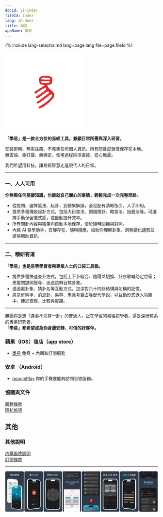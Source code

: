 ```yaml
---
docId: yi-index
fileId: index
lang: zh-Hant
title: 學易
appName: 學易
---
```

{% include lang-selector.md lang=page.lang file=page.fileId %}

![og](assets/icon-1.png)

**「學易」是一款全方位的易經工具，兼顧日常所需與深入研習。**

安裝即用、無需註冊、不蒐集任何個人資訊，所有問卦記錄僅保存在本地。  
無雲端、免打擾、無綁定，使用過程純淨直接，安心無憂。

我們希望用科技，讓易經智慧走進現代人的日常。

---

### 一、人人可用

**你無需任何基礎知識，也能就自己關心的事情，輕鬆完成一次完整問卦。**

* 從提問、選擇筮法、起卦，到結果解讀，全程配有清晰指引，入手即用。
* 提供多種傳統起卦方式，包括大衍筮法、銅錢搖卦、略筮法、抽籤法等。可選擇手動保留儀式感，或自動提升效率。
* 所有問卦內容與結果均自動本地保存，便於隨時回顧與對照。
* 內建 AI 易學助手，安靜存在、隨叫隨應，協助你理解卦象、洞察變化趨勢並提供輔助資訊。

---

### 二、精研有道

**「學易」也是易學學習者與專業人士的口袋工具箱。**

* 提供多種快速查卦方式，包括上下卦組合、陰陽爻切換、卦序歌輔助定位等；支援關鍵詞搜尋，迅速跳轉目標卦象。
* 透過畫卦象、猜卦名等互動方式，加深對六十四卦結構與名稱的記憶。
* 將京房納甲、消息卦、易林、朱熹考變占等歷代學說，以互動形式嵌入功能中，便於查閱、比較與實踐。

---

無論你是想「遇事不決算一卦」的普通人，正在學習的易經初學者，還是深研體系的專業研究者，  
**「學易」都希望成為你身邊安靜、可信的好夥伴。**

### 蘋果（IOS）商店（app store）

- [學易](https://apps.apple.com/app/id1533516434) 免費 + 內購和訂閱服務

### 安卓 （Android）

- [googlePlay](https://play.google.com/store/apps/details?id=me.suhe.yi) 你的手機要能夠訪問谷歌服務。

### 協議與文件

[服務條款](contract-info.md)  
[隱私協議](private-info.md)

## 其他

### 其他說明

[內購風險說明](/market/iap-precautions.md)  
[訂閱條款](/market/terms_of_subscription.md)

--------

![appintro](/img/full-1.webp)